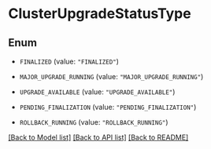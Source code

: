 # ClusterUpgradeStatusType

## Enum


* `FINALIZED` (value: `"FINALIZED"`)

* `MAJOR_UPGRADE_RUNNING` (value: `"MAJOR_UPGRADE_RUNNING"`)

* `UPGRADE_AVAILABLE` (value: `"UPGRADE_AVAILABLE"`)

* `PENDING_FINALIZATION` (value: `"PENDING_FINALIZATION"`)

* `ROLLBACK_RUNNING` (value: `"ROLLBACK_RUNNING"`)


[[Back to Model list]](../README.md#documentation-for-models) [[Back to API list]](../README.md#documentation-for-api-endpoints) [[Back to README]](../README.md)


